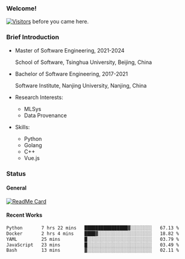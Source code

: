 ### Welcome!

[![Visitors](https://visitor-badge.laobi.icu/badge?page_id=HermitSun.HermitSun)]() before you came here.

### Brief Introduction

- Master of Software Engineering, 2021-2024
  
  School of Software, Tsinghua University, Beijing, China

- Bachelor of Software Engineering, 2017-2021
  
  Software Institute, Nanjing University, Nanjing, China

- Research Interests:
  - MLSys
  - Data Provenance

- Skills:
  - Python
  - Golang
  - C++
  - Vue.js

### Status

#### General

[![ReadMe Card](https://github-readme-stats.hermitsun.vercel.app/api?username=HermitSun&count_private=true&show_icons=true)]()

#### Recent Works

<!--START_SECTION:waka-->

```txt
Python       7 hrs 22 mins   ████████████████▓░░░░░░░░   67.13 %
Docker       2 hrs 4 mins    ████▓░░░░░░░░░░░░░░░░░░░░   18.82 %
YAML         25 mins         █░░░░░░░░░░░░░░░░░░░░░░░░   03.79 %
JavaScript   23 mins         █░░░░░░░░░░░░░░░░░░░░░░░░   03.49 %
Bash         13 mins         ▓░░░░░░░░░░░░░░░░░░░░░░░░   02.11 %
```

<!--END_SECTION:waka-->
